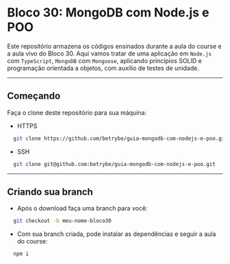 # Bloco 30: MongoDB com Node.js e POO

Este repositório armazena os códigos ensinados durante a aula do course e a aula vivo do Bloco 30. Aqui vamos tratar de uma aplicação em `Node.js` com `TypeScript`, `MongoDB` com `Mongoose`, aplicando princípios SOLID e programação orientada a objetos, com auxílio de testes de unidade.

---

## Começando

Faça o clone deste repositório para sua máquina:

- HTTPS
```bash
  git clone https://github.com/betrybe/guia-mongodb-com-nodejs-e-poo.git
```

- SSH
```bash
  git clone git@github.com:betrybe/guia-mongodb-com-nodejs-e-poo.git
```

---

## Criando sua branch

- Após o download faça uma branch para você:
```bash
  git checkout -b meu-nome-bloco30
```

- Com sua branch criada, pode instalar as dependências e seguir a aula do course:
```bash
  npm i
```
